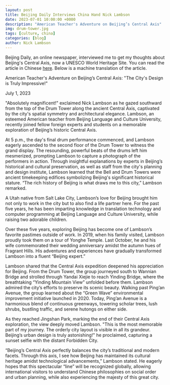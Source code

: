 ```yaml
---
layout: post
title: Beijing Daily Interviews China Hand Nick Lambson
date: 2023-07-01 10:00:00 +0000
description: "American Teacher's Adventure on Beijing’s Central Axis"
img: drum-tower.jpg
tags: [culture, china]
categories: [blog]
author: Nick Lambson
---
```


Beijing Daily, an online newspaper, interviewed me to get my thoughts about Beijing's Central Axis, now a UNESCO World Heritage Site. You can read the article in Chinese [here](https://beijing.qianlong.com/2023/0703/8062548.shtml). Below is a machine translation of the article.

American Teacher's Adventure on Beijing’s Central Axis: "The City's Design is Truly Impressive!"

July 1, 2023

"Absolutely magnificent!" exclaimed Nick Lambson as he gazed southward from the top of the Drum Tower along the ancient Central Axis, captivated by the city's spatial symmetry and architectural elegance. Lambson, an esteemed American teacher from Beijing Language and Culture University, recently joined fellow foreign experts and students on a memorable exploration of Beijing’s historic Central Axis.

At 5 p.m., the day's final drum performance commenced, and Lambson eagerly ascended to the second floor of the Drum Tower to witness the grand display. The resounding, powerful beats of the drums left him mesmerized, prompting Lambson to capture a photograph of the performers in action. Through insightful explanations by experts in Beijing’s historical and cultural preservation, as well as staff from the city's planning and design institute, Lambson learned that the Bell and Drum Towers were ancient timekeeping edifices symbolizing Beijing's significant historical stature. “The rich history of Beijing is what draws me to this city,” Lambson remarked.

A Utah native from Salt Lake City, Lambson’s love for Beijing brought him not only to work in the city but to also find a life partner here. For the past five years, he has been imparting knowledge in translation technology and computer programming at Beijing Language and Culture University, while raising two adorable children.

Over these five years, exploring Beijing has become one of Lambson’s favorite pastimes outside of work. In 2019, when his family visited, Lambson proudly took them on a tour of Yonghe Temple. Last October, he and his wife commemorated their wedding anniversary amidst the autumn hues of Fragrant Hills. His adventures and experiences have gradually transformed Lambson into a fluent “Beijing expert.”

Lambson shared that the Central Axis expedition deepened his appreciation for Beijing. From the Drum Tower, the group journeyed south to Wannian Bridge and strolled through Yandai Xiejie to reach Yinding Bridge, where the breathtaking “Yinding Mountain View” unfolded before them. Lambson admired the city’s efforts to preserve its scenic beauty. Walking past Ping’an Avenue, the group learned about the “Green Wave” environmental improvement initiative launched in 2020. Today, Ping’an Avenue is a harmonious blend of continuous greenways, towering scholar trees, lush shrubs, bustling traffic, and serene hutongs on either side.

As they reached Jingshan Park, marking the end of their Central Axis exploration, the view deeply moved Lambson. "This is the most memorable part of my journey. The orderly city layout is visible in all its grandeur. Beijing’s urban design is truly astonishing!" he proclaimed, capturing a sunset selfie with the distant Forbidden City.

“Beijing’s Central Axis perfectly balances the city’s traditional and modern facets. Through this axis, I see how Beijing has maintained its cultural heritage amidst technological advancements,” Lambson stated. He eagerly hopes that this spectacular “line” will be recognized globally, allowing international visitors to understand Chinese philosophies on social order and urban planning, while also experiencing the majesty of this great city.